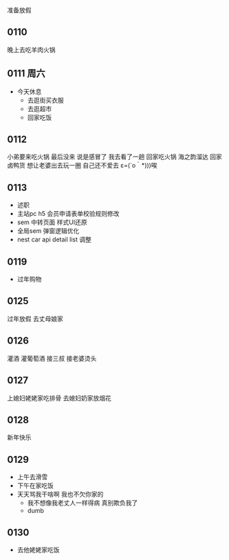 准备放假

## 0110

晚上去吃羊肉火锅

## 0111 周六

- 今天休息
  - 去逛街买衣服
  - 去逛超市
  - 回家吃饭

## 0112

小弟要来吃火锅 最后没来 说是感冒了 我去看了一趟
回家吃火锅 海之韵溜达 回家卤鸭货
想让老婆出去玩一圈
自己还不爱去 ε=(´ο｀\*)))唉

## 0113

- 述职
- 主站pc h5 会员申请表单校验规则修改
- sem 中转页面 样式UI还原
- 全局sem 弹窗逻辑优化
- nest car api detail list 调整

## 0119

- 过年购物

## 0125

过年放假 去丈母娘家

## 0126

灌酒
灌葡萄酒
接三叔
接老婆烫头

## 0127

上媳妇姥姥家吃排骨
去媳妇奶家放烟花

## 0128

新年快乐

## 0129

- 上午去滑雪
- 下午在家吃饭
- 天天骂我干啥啊 我也不欠你家的
  - 我不想像我老丈人一样得病 真别欺负我了
  - dumb

## 0130

- 去他姥姥家吃饭


